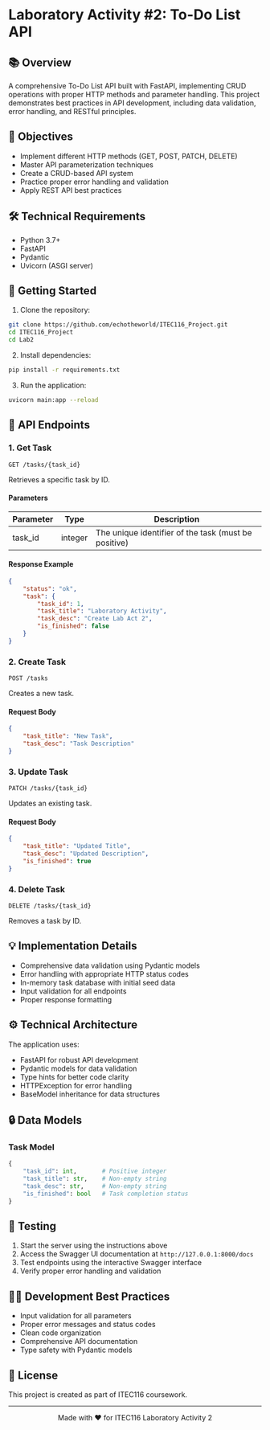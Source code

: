 # Laboratory Activity #2: To-Do List API

## 📚 Overview
A comprehensive To-Do List API built with FastAPI, implementing CRUD operations with proper HTTP methods and parameter handling. This project demonstrates best practices in API development, including data validation, error handling, and RESTful principles.

## 🎯 Objectives
- Implement different HTTP methods (GET, POST, PATCH, DELETE)
- Master API parameterization techniques
- Create a CRUD-based API system
- Practice proper error handling and validation
- Apply REST API best practices

## 🛠 Technical Requirements
- Python 3.7+
- FastAPI
- Pydantic
- Uvicorn (ASGI server)

## 🚀 Getting Started
1. Clone the repository:
```bash
git clone https://github.com/echotheworld/ITEC116_Project.git
cd ITEC116_Project
cd Lab2
```

2. Install dependencies:
```bash
pip install -r requirements.txt
```

3. Run the application:
```bash
uvicorn main:app --reload
```

## 📡 API Endpoints

### 1. Get Task
```http
GET /tasks/{task_id}
```
Retrieves a specific task by ID.

#### Parameters
| Parameter | Type | Description |
|-----------|------|-------------|
| task_id | integer | The unique identifier of the task (must be positive) |

#### Response Example
```json
{
    "status": "ok",
    "task": {
        "task_id": 1,
        "task_title": "Laboratory Activity",
        "task_desc": "Create Lab Act 2",
        "is_finished": false
    }
}
```

### 2. Create Task
```http
POST /tasks
```
Creates a new task.

#### Request Body
```json
{
    "task_title": "New Task",
    "task_desc": "Task Description"
}
```

### 3. Update Task
```http
PATCH /tasks/{task_id}
```
Updates an existing task.

#### Request Body
```json
{
    "task_title": "Updated Title",
    "task_desc": "Updated Description",
    "is_finished": true
}
```

### 4. Delete Task
```http
DELETE /tasks/{task_id}
```
Removes a task by ID.

## 💡 Implementation Details
- Comprehensive data validation using Pydantic models
- Error handling with appropriate HTTP status codes
- In-memory task database with initial seed data
- Input validation for all endpoints
- Proper response formatting

## ⚙️ Technical Architecture
The application uses:
- FastAPI for robust API development
- Pydantic models for data validation
- Type hints for better code clarity
- HTTPException for error handling
- BaseModel inheritance for data structures

## 🔒 Data Models

### Task Model
```python
{
    "task_id": int,       # Positive integer
    "task_title": str,    # Non-empty string
    "task_desc": str,     # Non-empty string
    "is_finished": bool   # Task completion status
}
```

## 🧪 Testing
1. Start the server using the instructions above
2. Access the Swagger UI documentation at `http://127.0.0.1:8000/docs`
3. Test endpoints using the interactive Swagger interface
4. Verify proper error handling and validation

## 👨‍💻 Development Best Practices
- Input validation for all parameters
- Proper error messages and status codes
- Clean code organization
- Comprehensive API documentation
- Type safety with Pydantic models

## 📝 License
This project is created as part of ITEC116 coursework.

---

<div align="center">
Made with ❤️ for ITEC116 Laboratory Activity 2
</div> 
